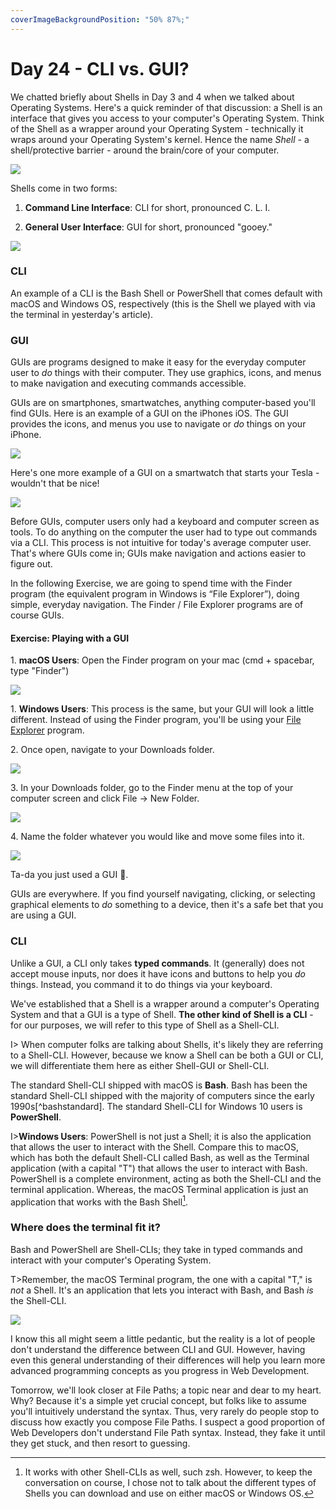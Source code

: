 ```yaml
---
coverImageBackgroundPosition: "50% 87%;"
---
```


# Day 24 - CLI vs. GUI?

We chatted briefly about Shells in Day 3 and 4 when we talked about Operating Systems.  Here's a quick reminder of that discussion: a Shell is an interface that gives you access to your computer's Operating System. Think of the Shell as a wrapper around your Operating System - technically it wraps around your Operating System's kernel. Hence the name _Shell_ - a shell/protective barrier - around the brain/core of your computer.

![](public/assets/pistachio.png)

Shells come in two forms:

1. **Command Line Interface**: CLI for short, pronounced C. L. I.

2. **General User Interface**: GUI for short, pronounced "gooey."

![](public/assets/cli-gui-shells.png)

### CLI

An example of a CLI is the Bash Shell or PowerShell that comes default with macOS and Windows OS, respectively (this is the Shell we played with via the terminal in yesterday's article).

### GUI

GUIs are programs designed to make it easy for the everyday computer user to _do_ things with their computer. They use graphics, icons, and menus to make navigation and executing commands accessible.

GUIs are on smartphones, smartwatches, anything computer-based you'll find GUIs.  Here is an example of a GUI on the iPhones iOS. The GUI provides the icons, and menus you use to navigate or _do_ things on your iPhone.

![](public/assets/gui-ios.png)

Here's one more example of a GUI on a smartwatch that starts your Tesla - wouldn't that be nice!

![](public/assets/gui-tesla.png)

Before GUIs, computer users only had a keyboard and computer screen as tools. To do anything on the computer the user had to type out commands via a CLI. This process is not intuitive for today's average computer user. That's where GUIs come in; GUIs make navigation and actions easier to figure out.

In the following Exercise, we are going to spend time with the Finder program (the equivalent program in Windows is “File Explorer”), doing simple, everyday navigation.  The Finder / File Explorer programs are of course GUIs.

#### Exercise: Playing with a GUI

1\. **macOS Users**: Open the Finder program on your mac (cmd + spacebar, type "Finder")

![](public/assets/finder.png)

1\. **Windows Users**: This process is the same, but your GUI will look a little different.  Instead of using the Finder program, you'll be using your [File Explorer](https://support.microsoft.com/en-us/help/4026617/windows-10-windows-explorer-has-a-new-name) program.

2\. Once open, navigate to your Downloads folder.

![](public/assets/downloads.png)

3\. In your Downloads folder, go to the Finder menu at the top of your computer screen and click File -> New Folder.

![](public/assets/new-folder.png)

4\. Name the folder whatever you would like and move some files into it.

![](public/assets/nuts-new-folder.png)

Ta-da you just used a GUI 🥳.

GUIs are everywhere. If you find yourself navigating, clicking, or selecting graphical elements to _do_ something to a device, then it's a safe bet that you are using a GUI.

### CLI

Unlike a GUI, a CLI only takes **typed commands**. It (generally) does not accept mouse inputs, nor does it have icons and buttons to help you _do_ things. Instead, you command it to do things via your keyboard.

We've established that a Shell is a wrapper around a computer's Operating System and that a GUI is a type of Shell. **The other kind of Shell is a CLI** - for our purposes, we will refer to this type of Shell as a Shell-CLI.

I> When computer folks are talking about Shells, it's likely they are referring to a Shell-CLI. However, because we know a Shell can be both a GUI or CLI, we will differentiate them here as either Shell-GUI or Shell-CLI.

The standard Shell-CLI shipped with macOS is **Bash**. Bash has been the standard Shell-CLI shipped with the majority of computers since the early 1990s[^bashstandard]. The standard Shell-CLI for Windows 10 users is **PowerShell**.

I>**Windows Users**: PowerShell is not just a Shell; it is also the application that allows the user to interact with the Shell. Compare this to macOS, which has both the default Shell-CLI called Bash, as well as the Terminal application (with a capital "T") that allows the user to interact with Bash. PowerShell is a complete environment, acting as both the Shell-CLI and the terminal application.  Whereas, the macOS Terminal application is just an application that works with the Bash Shell[^other].

### Where does the terminal fit it?

Bash and PowerShell are Shell-CLIs; they take in typed commands and interact with your computer's Operating System.

T>Remember, the macOS Terminal program, the one with a capital "T," is _not_ a Shell. It's an application that lets you interact with Bash, and Bash _is_ the Shell-CLI.

![](public/assets/shell-cli-gui-terminal.png)

I know this all might seem a little pedantic, but the reality is a lot of people don't understand the difference between CLI and GUI. However, having even this general understanding of their differences will help you learn more advanced programming concepts as you progress in Web Development. 

Tomorrow, we'll look closer at File Paths; a topic near and dear to my heart. Why?  Because it's a simple yet crucial concept, but folks like to assume you'll intuitively understand the syntax. Thus, very rarely do people stop to discuss how exactly you compose File Paths.  I suspect a good proportion of Web Developers don't understand File Path syntax.  Instead, they fake it until they get stuck, and then resort to guessing.

[^other]: It works with other Shell-CLIs as well, such zsh.  However, to keep the conversation on course, I chose not to talk about the different types of Shells you can download and use on either macOS or Windows OS.